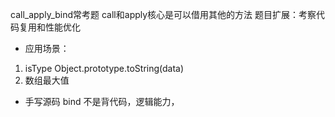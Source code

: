 call_apply_bind常考题
call和apply核心是可以借用其他的方法
题目扩展：考察代码复用和性能优化

- 应用场景：
1. isType Object.prototype.toString(data)
2. 数组最大值

- 手写源码 bind
  不是背代码，逻辑能力，